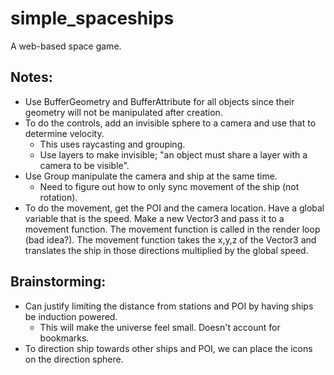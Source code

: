 # simple_spaceships
A web-based space game.

## Notes:
* Use BufferGeometry and BufferAttribute for all objects since their geometry will not be manipulated after creation.
* To do the controls, add an invisible sphere to a camera and use that to determine velocity.
	* This uses raycasting and grouping.
	* Use layers to make invisible; "an object must share a layer with a camera to be visible".
* Use Group manipulate the camera and ship at the same time.
	* Need to figure out how to only sync movement of the ship (not rotation).
* To do the movement, get the POI and the camera location.  Have a global variable that is the speed.  Make a new Vector3 and pass it to a movement function. The movement function is called in the render loop (bad idea?).  The movement function takes the x,y,z of the Vector3 and translates the ship in those directions multiplied by the global speed.

## Brainstorming:
* Can justify limiting the distance from stations and POI by having ships be induction powered.
	* This will make the universe feel small.  Doesn't account for bookmarks.
* To direction ship towards other ships and POI, we can place the icons on the direction sphere.


